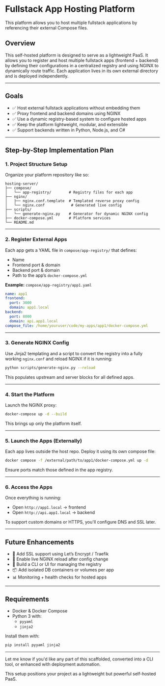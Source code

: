 # Fullstack App Hosting Platform

This platform allows you to host multiple fullstack applications by referencing their external Compose files.

## Overview

This self-hosted platform is designed to serve as a lightweight PaaS. It allows you to register and host multiple fullstack apps (frontend + backend) by defining their configurations in a centralized registry and using NGINX to dynamically route traffic. Each application lives in its own external directory and is deployed independently.

---

## Goals

- ✅ Host external fullstack applications without embedding them
- ✅ Proxy frontend and backend domains using NGINX
- ✅ Use a dynamic registry-based system to configure hosted apps
- ✅ Keep the platform lightweight, modular, and extensible
- ✅ Support backends written in Python, Node.js, and C#

---

## Step-by-Step Implementation Plan

### 1. **Project Structure Setup**

Organize your platform repository like so:

```
hosting-server/
├── compose/
│   └── app-registry/        # Registry files for each app
├── nginx/
│   ├── nginx.conf.template  # Templated reverse proxy config
│   └── nginx.conf            # Generated live config
├── scripts/
│   └── generate-nginx.py    # Generator for dynamic NGINX config
├── docker-compose.yml       # Platform services
└── README.md
```

---

### 2. **Register External Apps**

Each app gets a YAML file in `compose/app-registry/` that defines:
- Name
- Frontend port & domain
- Backend port & domain
- Path to the app’s `docker-compose.yml`

**Example:** `compose/app-registry/app1.yaml`
```yaml
name: app1
frontend:
  port: 3000
  domain: app1.local
backend:
  port: 8000
  domain: api.app1.local
compose_file: /home/youruser/code/my-apps/app1/docker-compose.yml
```

---

### 3. **Generate NGINX Config**

Use Jinja2 templating and a script to convert the registry into a fully working `nginx.conf` and reload NGINX if it is running:
```bash
python scripts/generate-nginx.py --reload
```
This populates upstream and server blocks for all defined apps.

---

### 4. **Start the Platform**

Launch the NGINX proxy:
```bash
docker-compose up -d --build
```
This brings up only the platform itself.

---

### 5. **Launch the Apps (Externally)**

Each app lives outside the host repo. Deploy it using its own compose file:
```bash
docker compose -f /external/path/to/app1/docker-compose.yml up -d
```
Ensure ports match those defined in the app registry.

---

### 6. **Access the Apps**

Once everything is running:
- Open `http://app1.local` → frontend
- Open `http://api.app1.local` → backend

To support custom domains or HTTPS, you'll configure DNS and SSL later.

---

## Future Enhancements

- 🔐 Add SSL support using Let’s Encrypt / Traefik
- 🔄 Enable live NGINX reload after config change
- 🧠 Build a CLI or UI for managing the registry
- 📦 Add isolated DB containers or volumes per app
- 📊 Monitoring + health checks for hosted apps

---

## Requirements

- Docker & Docker Compose
- Python 3 with:
  - `pyyaml`
  - `jinja2`

Install them with:
```bash
pip install pyyaml jinja2
```

---

Let me know if you'd like any part of this scaffolded, converted into a CLI tool, or enhanced with deployment automation.

This setup positions your project as a lightweight but powerful self-hosted PaaS.
